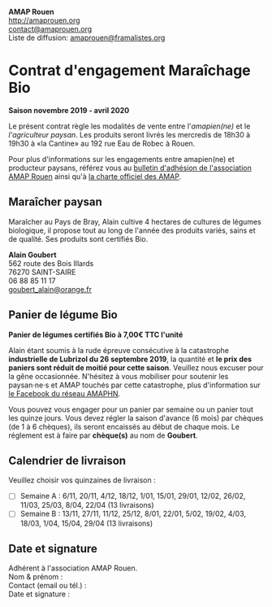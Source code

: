 **AMAP Rouen**  
http://amaprouen.org  
contact@amaprouen.org  
Liste de diffusion: amaprouen@framalistes.org

# Contrat d'engagement Maraîchage Bio
**Saison novembre 2019 - avril 2020**

Le présent contrat règle les modalités de vente entre l'*amapien(ne)* et le *l'agriculteur paysan*. Les produits seront livrés les mercredis de 18h30 à 19h30 à «la Cantine» au 192 rue Eau de Robec à Rouen.

Pour plus d'informations sur les engagements entre amapien(ne) et producteur paysans, référez vous au [bulletin d'adhésion de l'association AMAP Rouen](bulletin-adhesion-amap-rouen) ainsi qu'à [la charte officiel des AMAP](http://miramap.org/IMG/pdf/charte_des_amap_mars_2014-2.pdf).

## Maraîcher paysan

Maraîcher au Pays de Bray, Alain cultive 4 hectares de cultures de légumes biologique, il propose tout au long de l'année des produits variés, sains et de qualité. Ses produits sont certifiés Bio.

**Alain Goubert**  
562 route des Bois Illards  
76270 SAINT-SAIRE  
06 88 85 11 17  
goubert_alain@orange.fr

## Panier de légume Bio
**Panier de légumes certifiés Bio à 7,00€ TTC l'unité**

Alain étant soumis à la rude épreuve consécutive à la catastrophe **industrielle de Lubrizol du 26 septembre 2019**, la quantité et **le prix des paniers sont réduit de moitié pour cette saison**. Veuillez nous excuser pour la gêne occasionnée. N'hésitez à vous mobiliser pour soutenir les paysan·ne·s et AMAP touchés par cette catastrophe, plus d'information sur [le Facebook du réseau AMAPHN](https://www.facebook.com/amap.hautenormandie).

Vous pouvez vous engager pour un panier par semaine ou un panier tout les quinze jours.
Vous devez régler la saison d'avance (6 mois) par chèques (de 1 à 6 chèques), ils seront encaissés au début de chaque mois. Le réglement est à faire par **chèque(s)** au nom de **Goubert**.

## Calendrier de livraison

Veuillez choisir vos quinzaines de livraison : 

 - [ ] Semaine A : 6/11, 20/11, 4/12, 18/12, 1/01, 15/01, 29/01, 12/02, 26/02, 11/03, 25/03, 8/04, 22/04 (13 livraisons)
 - [ ] Semaine B : 13/11, 27/11, 11/12, 25/12, 8/01, 22/01, 5/02, 19/02, 4/03, 18/03, 1/04, 15/04, 29/04 (13 livraisons)

## Date et signature
Adhérent à l'association AMAP Rouen.  
Nom & prénom :  
Contact (email ou tél.) :   
Date et signature : 

